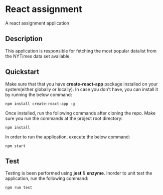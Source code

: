 # React assignment
A react assignment application

## Description
This application is responsible for fetching the most popular datalist from the NYTimes data set available.

## Quickstart
Make sure that that you have <strong>create-react-app</strong> package installed on your system(either globally or locally). In case you don't have, you can install it
by running the below command:
```
npm install create-react-app -g
```

Once installed, run the following commands after cloning the repo. Make sure you run the commands at the project root directory:
```
npm install
```

In order to run the application, execute the below command:
```
npm start
```

## Test
Testing is been performed using <strong>jest</strong> & <strong>enzyme</strong>. Inorder to unit test the application, run the following command:
```
npm run test
```



